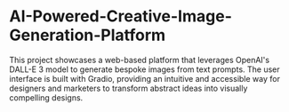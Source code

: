 # AI-Powered-Creative-Image-Generation-Platform
This project showcases a web-based platform that leverages OpenAI's DALL-E 3 model to generate bespoke images from text prompts. The user interface is built with Gradio, providing an intuitive and accessible way for designers and marketers to transform abstract ideas into visually compelling designs.
